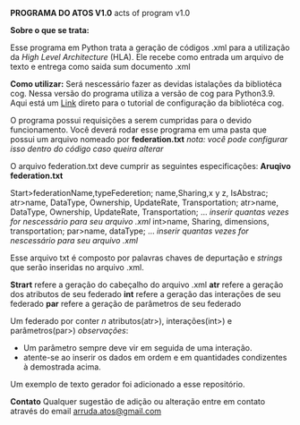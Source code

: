 **PROGRAMA DO ATOS V1.0**
acts of program v1.0


**Sobre o que se trata:**

Esse programa em Python trata a geração de códigos .xml para a utilização da _High Level Architecture_ (HLA). Ele recebe como entrada um arquivo de texto e entrega como saida sum documento .xml

**Como utilizar:**
Será nescessário fazer as devidas istalações da bibliotéca cog. Nessa versão do programa utiliza a versão de cog para Python3.9.
Aqui está um [Link](https://cog.readthedocs.io/en/latest/index.html#installation) direto para o tutorial de configuração da bibliotéca cog.

O programa possui requisições a serem cumpridas para o devido funcionamento. 
Você deverá rodar esse programa em uma pasta que possui um arquivo nomeado por **federation.txt**
_nota: você pode configurar isso dentro do código caso queira alterar_

O arquivo federation.txt deve cumprir as seguintes especificações:
**Aruqivo federation.txt**

Start>federationName,typeFederetion;
name,Sharing,x y z, IsAbstrac;
atr>name, DataType, Ownership, UpdateRate, Transportation;
atr>name, DataType, Ownership, UpdateRate, Transportation;
... _inserir quantas vezes for nescessário para seu arquivo .xml_
int>name, Sharing, dimensions, transportation;
par>name, dataType;
... _inserir quantas vezes for nescessário para seu arquivo .xml_

Esse arquivo txt é composto por palavras chaves de depurtação e _strings_ que serão inseridas no arquivo .xml.

  **Strart** refere a geração do cabeçalho do arquivo .xml
  **atr** refere a geração dos atributos de seu federado
  **int** refere a geração das interações de seu federado
  **par** refere a geração de parâmetros de seu federado

Um federado por conter _n_ atributos(atr>), interações(int>) e parâmetros(par>)
_observações_:
- Um parâmetro sempre deve vir em seguida de uma interação.
- atente-se ao inserir os dados em ordem e em quantidades condizentes à demostrada acima.

Um exemplo de texto gerador foi adicionado a esse repositório.

**Contato**
Qualquer sugestão de adição ou alteração entre em contato através do email arruda.atos@gmail.com



